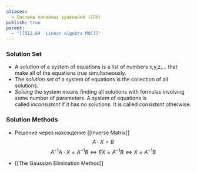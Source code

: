 ```yaml
---
aliases:
  - Система линейных уравнений (СЛУ)
publish: true
parent:
  - "[[512.64  Linear algebra MOC]]"
---
```


### Solution Set 
- A _solution_ of a system of equations is a list of numbers x,y,z,... that make all of the equations true simultaneously.
- The _solution set_ of a system of equations is the collection of all solutions.
- _Solving_ the system means finding all solutions with formulas involving some number of parameters.
A system of equations is called _inconsistent_ if it has no solutions. It is called _consistent_ otherwise.



### Solution Methods

- Решение через нахождение [[Inverse Matrix]]
$$A⋅X=B$$
$$A^{−1}A⋅X=A^{−1}B⇔EX=A^{−1}B⇔X=A^{−1}B$$

- [[The Gaussian Elimination Method]]



